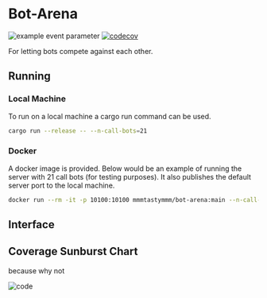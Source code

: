# Bot-Arena
![example event parameter](https://github.com/mmmtastymmm/Bot-Arena/actions/workflows/unit-test.yml/badge.svg?event=push)
[![codecov](https://codecov.io/gh/mmmtastymmm/Bot-Arena/branch/main/graph/badge.svg?token=R057I3M5PS)](https://codecov.io/gh/mmmtastymmm/Bot-Arena)

For letting bots compete against each other.


## Running

### Local Machine
To run on a local machine a cargo run command can be used.

```bash
cargo run --release -- --n-call-bots=21
```

### Docker
A docker image is provided. Below would be an example of running the server with 21 call bots (for testing purposes). 
It also publishes the default server port to the local machine.

```bash
docker run --rm -it -p 10100:10100 mmmtastymmm/bot-arena:main --n-call-bots=21
```

## Interface


## Coverage Sunburst Chart 
because why not

![code](https://codecov.io/gh/mmmtastymmm/Bot-Arena/branch/main/graphs/sunburst.svg?token=R057I3M5PS)